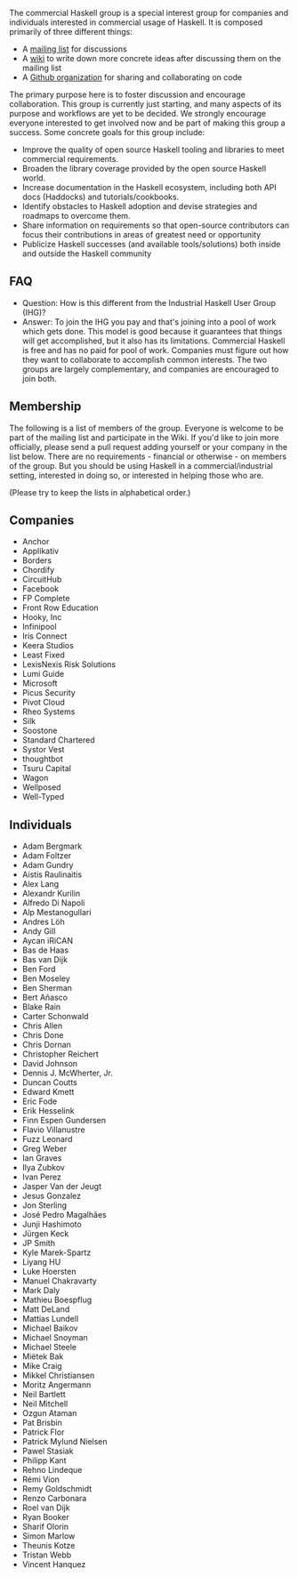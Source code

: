 The commercial Haskell group is a special interest group for companies and individuals interested in commercial usage of Haskell. It is composed primarily of three different things:

* A [mailing list](https://groups.google.com/d/forum/commercialhaskell) for discussions
* A [wiki](https://github.com/commercialhaskell/commercialhaskell/wiki) to write down more concrete ideas after discussing them on the mailing list
* A [Github organization](https://github.com/commercialhaskell) for sharing and collaborating on code

The primary purpose here is to foster discussion and encourage collaboration. This group is currently just starting, and many aspects of its purpose and workflows are yet to be decided. We strongly encourage everyone interested to get involved now and be part of making this group a success. Some concrete goals for this group include:

* Improve the quality of open source Haskell tooling and libraries to meet commercial requirements.
* Broaden the library coverage provided by the open source Haskell world.
* Increase documentation in the Haskell ecosystem, including both API docs (Haddocks) and tutorials/cookbooks.
* Identify obstacles to Haskell adoption and devise strategies and roadmaps to overcome them.
* Share information on requirements so that open-source contributors can focus their contributions in areas of greatest need or opportunity
* Publicize Haskell successes (and available tools/solutions) both inside and outside the Haskell community

## FAQ

  * Question: How is this different from the Industrial Haskell User Group (IHG)?
  * Answer: To join the IHG you pay and that's joining into a pool of work which gets done. This model is good because it guarantees that things will get accomplished, but it also has its limitations. Commercial Haskell is free and has no paid for pool of work. Companies must figure out how they want to collaborate to accomplish common interests. The two groups are largely complementary, and companies are encouraged to join both.


## Membership

The following is a list of members of the group. Everyone is welcome to be part of the mailing list and participate in the Wiki. If you'd like to join more officially, please send a pull request adding yourself or your company in the list below. There are no requirements - financial or otherwise - on members of the group. But you should be using Haskell in a commercial/industrial setting, interested in doing so, or interested in helping those who are.

(Please try to keep the lists in alphabetical order.)

## Companies

* Anchor
* Applikativ
* Borders
* Chordify
* CircuitHub
* Facebook
* FP Complete
* Front Row Education
* Hooky, Inc
* Infinipool
* Iris Connect
* Keera Studios
* Least Fixed
* LexisNexis Risk Solutions
* Lumi Guide
* Microsoft
* Picus Security
* Pivot Cloud
* Rheo Systems
* Silk
* Soostone
* Standard Chartered
* Systor Vest
* thoughtbot
* Tsuru Capital
* Wagon
* Wellposed
* Well-Typed

## Individuals

* Adam Bergmark
* Adam Foltzer
* Adam Gundry
* Aistis Raulinaitis
* Alex Lang
* Alexandr Kurilin
* Alfredo Di Napoli
* Alp Mestanogullari
* Andres Löh
* Andy Gill
* Aycan iRiCAN
* Bas de Haas
* Bas van Dijk
* Ben Ford
* Ben Moseley
* Ben Sherman
* Bert Añasco
* Blake Rain
* Carter Schonwald
* Chris Allen
* Chris Done
* Chris Dornan
* Christopher Reichert
* David Johnson
* Dennis J. McWherter, Jr.
* Duncan Coutts
* Edward Kmett
* Eric Fode
* Erik Hesselink
* Finn Espen Gundersen
* Flavio Villanustre
* Fuzz Leonard
* Greg Weber
* Ian Graves
* Ilya Zubkov
* Ivan Perez
* Jasper Van der Jeugt
* Jesus Gonzalez
* Jon Sterling
* José Pedro Magalhães
* Junji Hashimoto
* Jürgen Keck
* JP Smith
* Kyle Marek-Spartz
* Liyang HU
* Luke Hoersten
* Manuel Chakravarty
* Mark Daly
* Mathieu Boespflug
* Matt DeLand
* Mattias Lundell
* Michael Baikov
* Michael Snoyman
* Michael Steele
* Miëtek Bak
* Mike Craig
* Mikkel Christiansen
* Moritz Angermann
* Neil Bartlett
* Neil Mitchell
* Ozgun Ataman
* Pat Brisbin
* Patrick Flor
* Patrick Mylund Nielsen
* Pawel Stasiak
* Philipp Kant
* Rehno Lindeque
* Rémi Vion
* Remy Goldschmidt
* Renzo Carbonara
* Roel van Dijk
* Ryan Booker
* Sharif Olorin
* Simon Marlow
* Theunis Kotze
* Tristan Webb
* Vincent Hanquez
